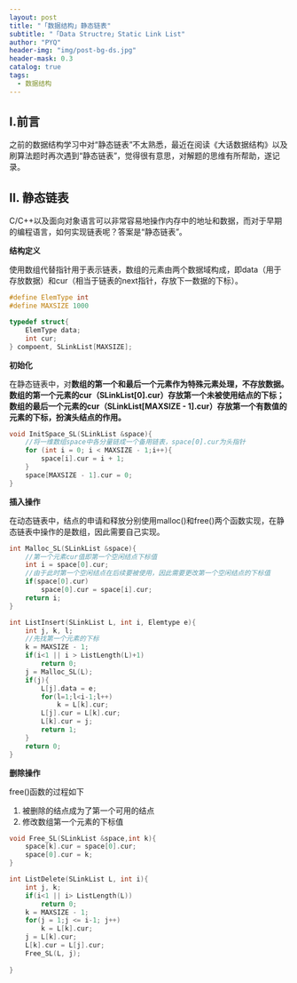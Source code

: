 ```yaml
---
layout: post
title: "「数据结构」静态链表"
subtitle: "「Data Structre」Static Link List"
author: "PYQ"
header-img: "img/post-bg-ds.jpg"
header-mask: 0.3
catalog: true
tags:
  - 数据结构
---
```


## Ⅰ.前言

之前的数据结构学习中对“静态链表”不太熟悉，最近在阅读《大话数据结构》以及刷算法题时再次遇到“静态链表”，觉得很有意思，对解题的思维有所帮助，遂记录。

## Ⅱ. 静态链表

C/C++以及面向对象语言可以非常容易地操作内存中的地址和数据，而对于早期的编程语言，如何实现链表呢？答案是“静态链表”。

**结构定义**

使用数组代替指针用于表示链表，数组的元素由两个数据域构成，即data（用于存放数据）和cur（相当于链表的next指针，存放下一数据的下标）。

```c
#define ElemType int
#define MAXSIZE 1000

typedef struct{
    ElemType data;
    int cur;
} compoent, SLinkList[MAXSIZE];
```

**初始化**

在静态链表中，对**数组的第一个和最后一个元素作为特殊元素处理，不存放数据。数组的第一个元素的cur（SLinkList[0].cur）存放第一个未被使用结点的下标；数组的最后一个元素的cur（SLinkList[MAXSIZE - 1].cur）存放第一个有数值的元素的下标，扮演头结点的作用。**

```c
void InitSpace_SL(SLinkList &space){
    //将一维数组space中各分量链成一个备用链表，space[0].cur为头指针
    for (int i = 0; i < MAXSIZE - 1;i++){
        space[i].cur = i + 1;
    }
    space[MAXSIZE - 1].cur = 0;
}
```

**插入操作**

在动态链表中，结点的申请和释放分别使用malloc()和free()两个函数实现，在静态链表中操作的是数组，因此需要自己实现。

```c
int Malloc_SL(SLinkList &space){
    //第一个元素cur值即第一个空闲结点下标值
    int i = space[0].cur;
    //由于此时第一个空闲结点在后续要被使用，因此需要更改第一个空闲结点的下标值
    if(space[0].cur)
        space[0].cur = space[i].cur;
    return i;
}
```

```c
int ListInsert(SLinkList L, int i, Elemtype e){
    int j, k, l;
    //先找第一个元素的下标
    k = MAXSIZE - 1;
    if(i<1 || i > ListLength(L)+1)
        return 0;
    j = Malloc_SL(L);
    if(j){
        L[j].data = e;
        for(l=1;l<i-1;l++)
            k = L[k].cur;
        L[j].cur = L[k].cur;
        L[k].cur = j;
        return 1;
    }
    return 0;
}
```

**删除操作**

free()函数的过程如下

1. 被删除的结点成为了第一个可用的结点
2. 修改数组第一个元素的下标值

```c
void Free_SL(SLinkList &space,int k){
    space[k].cur = space[0].cur;
    space[0].cur = k;
}
```

```c
int ListDelete(SLinkList L, int i){
    int j, k;
    if(i<1 || i> ListLength(L))
        return 0;
   	k = MAXSIZE - 1;
    for(j = 1;j <= i-1; j++)
        k = L[k].cur;
    j = L[k].cur;
    L[k].cur = L[j].cur;
    Free_SL(L, j);
    
}
```



